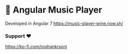 # 🎵 Angular Music Player
Developed in Angular 7
https://music-player-wine.now.sh/
### Support  ❤️
https://ko-fi.com/roshankrsoni
